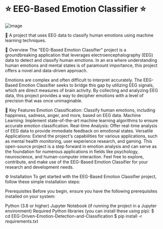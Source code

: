 # ⭐ EEG-Based Emotion Classifier ⭐

![image](https://github.com/Dhanushdev01/EEG-Driven-Emotion-Detection-and-Classification/assets/111741384/abb61f67-a439-4cd9-b11f-3795300f00c7)

🧠 A project that uses EEG data to classify human emotions using machine learning techniques.

🚀 Overview
The "EEG-Based Emotion Classifier" project is a groundbreaking application that leverages electroencephalography (EEG) data to detect and classify human emotions. In an era where understanding human emotions and mental states is of paramount importance, this project offers a novel and data-driven approach.

Emotions are complex and often difficult to interpret accurately. The EEG-Based Emotion Classifier seeks to bridge this gap by utilizing EEG signals, which are direct measures of brain activity. By collecting and analyzing EEG data, this project provides a way to decipher emotions with a level of precision that was once unimaginable.

🌟 Key Features
Emotion Classification: Classify human emotions, including happiness, sadness, anger, and more, based on EEG data.
Machine Learning: Implement state-of-the-art machine learning algorithms to ensure accurate emotion classification.
Real-time Analysis: Offer real-time analysis of EEG data to provide immediate feedback on emotional states.
Versatile Applications: Extend the project's capabilities for various applications, such as mental health monitoring, user experience research, and gaming.
This open-source project is a step forward in emotion analysis and can serve as the foundation for numerous applications in fields like psychology, neuroscience, and human-computer interaction. Feel free to explore, contribute, and make use of the EEG-Based Emotion Classifier for your research and development needs.

⚙️ Installation
To get started with the EEG-Based Emotion Classifier project, follow these simple installation steps:

Prerequisites
Before you begin, ensure you have the following prerequisites installed on your system:

Python (3.6 or higher)
Jupyter Notebook (if running the project in a Jupyter environment)
Required Python libraries (you can install these using pip):
$ cd EEG-Driven-Emotion-Detection-and-Classification
$ pip install -r requirements.txt
